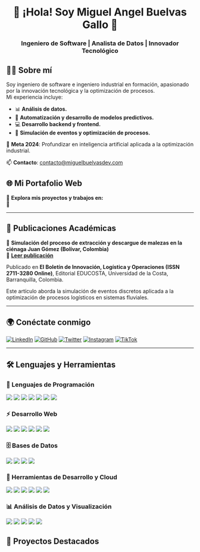 <!-- Encabezado -->
<h1 align="center">👋 ¡Hola! Soy Miguel Angel Buelvas Gallo 🚀</h1>
<h3 align="center">Ingeniero de Software | Analista de Datos | Innovador Tecnológico</h3>

<!-- Banner
<p align="center">
  <img src="https://github.com/miguelbuelvasdev/miguelbuelvasdev/blob/main/banner.png" alt="Banner" width="800px">
</p>  -->

<!-- Acerca de mí -->
## 🙋‍♂️ Sobre mí
Soy ingeniero de software e ingeniero industrial en formación, apasionado por la innovación tecnológica y la optimización de procesos.  
Mi experiencia incluye:

- 📊 **Análisis de datos.** 
- 🤖 **Automatización y desarrollo de modelos predictivos.**
- 💻 **Desarrollo backend y frontend.**
- 🚀 **Simulación de eventos y optimización de procesos.** 

🎯 **Meta 2024**: Profundizar en inteligencia artificial aplicada a la optimización industrial.

📫 **Contacto**: [contacto@miguelbuelvasdev.com](mailto:contacto@miguelbuelvasdev.com)

<!-- Portafolio -->
## 🌐 Mi Portafolio Web
📌 **Explora mis proyectos y trabajos en:**  
🔗 <!--**[www.miguelbuelvasdev.com](https://www.miguelbuelvasdev.com)**  -->

---

<!-- Publicaciones -->
## 📄 Publicaciones Académicas
📌 **Simulación del proceso de extracción y descargue de malezas en la ciénaga Juan Gómez (Bolívar, Colombia)**  
🔗 **[Leer publicación](https://revistascientificas.cuc.edu.co/bilo/article/view/6116)**  

Publicado en **El Boletín de Innovación, Logística y Operaciones (ISSN 2711-3280 Online)**, Editorial EDUCOSTA, Universidad de la Costa, Barranquilla, Colombia.  

Este artículo aborda la simulación de eventos discretos aplicada a la optimización de procesos logísticos en sistemas fluviales.

---

<!-- Redes Sociales -->
## 🌍 Conéctate conmigo
[![LinkedIn](https://img.shields.io/badge/LinkedIn-blue?style=for-the-badge&logo=linkedin)](https://linkedin.com/in/miguelbuelvasdev)
[![GitHub](https://img.shields.io/badge/GitHub-black?style=for-the-badge&logo=github)](https://github.com/miguelbuelvasdev)
[![Twitter](https://img.shields.io/badge/Twitter-1DA1F2?style=for-the-badge&logo=twitter&logoColor=white)](https://twitter.com/miguebuelvasdev)
[![Instagram](https://img.shields.io/badge/Instagram-E4405F?style=for-the-badge&logo=instagram&logoColor=white)](https://instagram.com/miguelbuelvasdev)
[![TikTok](https://img.shields.io/badge/TikTok-000000?style=for-the-badge&logo=tiktok&logoColor=white)](https://tiktok.com/@miguelbuelvasdev)

---

<!-- Estadísticas -->
<!-- ## 📊 GitHub Stats
<p align="center">
  <img src="https://github-readme-stats.vercel.app/api?username=miguelbuelvasdev&show_icons=true&theme=dark" alt="GitHub Stats">
</p> -->

<!-- Lenguajes y Herramientas -->
## 🛠️ Lenguajes y Herramientas

### 📌 Lenguajes de Programación
<p align="left">
  <img src="https://img.shields.io/badge/-Python-3776AB?style=flat&logo=python&logoColor=white" />
  <img src="https://img.shields.io/badge/-R-276DC3?style=flat&logo=r&logoColor=white" />
  <img src="https://img.shields.io/badge/-SQL-4479A1?style=flat&logo=postgresql&logoColor=white" />
  <img src="https://img.shields.io/badge/-Java-007396?style=flat&logo=java&logoColor=white" />
  <img src="https://img.shields.io/badge/-JavaScript-F7DF1E?style=flat&logo=javascript&logoColor=black" />
  <img src="https://img.shields.io/badge/-TypeScript-3178C6?style=flat&logo=typescript&logoColor=white" />
  <img src="https://img.shields.io/badge/-C++-00599C?style=flat&logo=cplusplus&logoColor=white" />
</p>

### ⚡ Desarrollo Web
<p align="left">
  <img src="https://img.shields.io/badge/-Django-092E20?style=flat&logo=django&logoColor=white" />
  <img src="https://img.shields.io/badge/-Flask-000000?style=flat&logo=flask&logoColor=white" />
  <img src="https://img.shields.io/badge/-React-61DAFB?style=flat&logo=react&logoColor=black" />
  <img src="https://img.shields.io/badge/-Next.js-000000?style=flat&logo=next.js&logoColor=white" />
  <img src="https://img.shields.io/badge/-Node.js-339933?style=flat&logo=node.js&logoColor=white" />
  <img src="https://img.shields.io/badge/-Express.js-000000?style=flat&logo=express&logoColor=white" />
</p>

### 🗄️ Bases de Datos
<p align="left">
  <img src="https://img.shields.io/badge/-PostgreSQL-336791?style=flat&logo=postgresql&logoColor=white" />
  <img src="https://img.shields.io/badge/-MySQL-4479A1?style=flat&logo=mysql&logoColor=white" />
  <img src="https://img.shields.io/badge/-MongoDB-47A248?style=flat&logo=mongodb&logoColor=white" />
  <img src="https://img.shields.io/badge/-SQLite-003B57?style=flat&logo=sqlite&logoColor=white" />
</p>

### 🚀 Herramientas de Desarrollo y Cloud
<p align="left">
  <img src="https://img.shields.io/badge/-Git-F05032?style=flat&logo=git&logoColor=white" />
  <img src="https://img.shields.io/badge/-Docker-2496ED?style=flat&logo=docker&logoColor=white" />
  <img src="https://img.shields.io/badge/-Kubernetes-326CE5?style=flat&logo=kubernetes&logoColor=white" />
  <img src="https://img.shields.io/badge/-AWS-232F3E?style=flat&logo=amazon-aws&logoColor=white" />
  <img src="https://img.shields.io/badge/-Azure-0078D4?style=flat&logo=microsoft-azure&logoColor=white" />
  <img src="https://img.shields.io/badge/-Google%20Cloud-4285F4?style=flat&logo=google-cloud&logoColor=white" />
</p>

### 📊 Análisis de Datos y Visualización
<p align="left">
  <img src="https://img.shields.io/badge/-Power%20BI-F2C811?style=flat&logo=power-bi&logoColor=black" />
  <img src="https://img.shields.io/badge/-Tableau-E97627?style=flat&logo=tableau&logoColor=white" />
  <img src="https://img.shields.io/badge/-Pandas-150458?style=flat&logo=pandas&logoColor=white" />
  <img src="https://img.shields.io/badge/-NumPy-013243?style=flat&logo=numpy&logoColor=white" />
  <img src="https://img.shields.io/badge/-Matplotlib-11557C?style=flat&logo=matplotlib&logoColor=white" />
</p>

<!-- Repositorios Destacados -->
## 🚀 Proyectos Destacados
<!-- [![Proyecto 1](https://github-readme-stats.vercel.app/api/pin/?username=miguelbuelvasdev&repo=proyecto-1&theme=dark)](https://github.com/miguelbuelvasdev/proyecto-1)
[![Proyecto 2](https://github-readme-stats.vercel.app/api/pin/?username=miguelbuelvasdev&repo=proyecto-2&theme=dark)](https://github.com/miguelbuelvasdev/proyecto-2)-->

